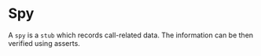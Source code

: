 # Spy

A `spy` is a `stub` which records call-related data. The information
can be then verified using asserts.
